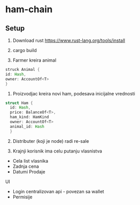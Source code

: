 # ham-chain

## Setup

1. Download rust https://www.rust-lang.org/tools/install
2. cargo build 


1. Farmer kreira animal
```rust
struck Animal {
id: Hash,
owner: AccountOf<T>
}
```

1. Proizvodjac kreira novi ham, podesava inicijalne vrednosti
```rust
struct Ham {
  id: Hash,
  price: BalanceOf<T>,
  ham_kind: HamKind
  owner: AccountOf<T>
  animal_id: Hash
  }
```

2. Distributer (koji je node) radi re-sale

3. Krajnji korisnik ima celu putanju vlasnistva
- Cela list vlasnika
- Zadnja cena
- Datumi Prodaje


UI

- Login centralizovan api - povezan sa wallet
- Permisije
